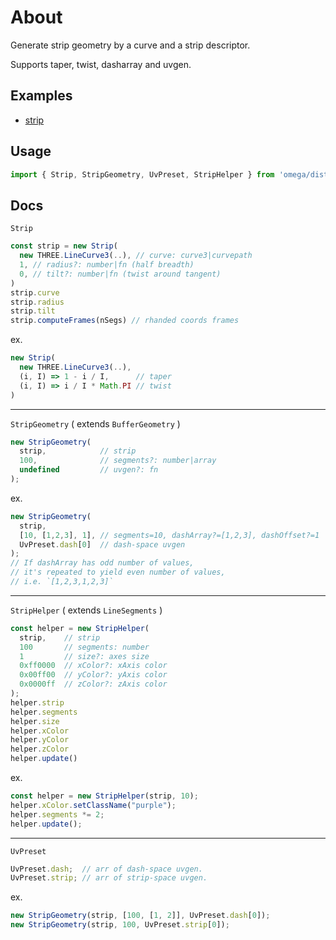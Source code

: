 # About

Generate strip geometry by a curve and a strip descriptor. 

Supports taper, twist, dasharray and uvgen.




## Examples

- [strip](https://ycw.github.io/omega/ex/strip/)



## Usage

```js
import { Strip, StripGeometry, UvPreset, StripHelper } from 'omega/dist/Strip.js'
```



## Docs

`Strip`

```js
const strip = new Strip(
  new THREE.LineCurve3(..), // curve: curve3|curvepath
  1, // radius?: number|fn (half breadth)  
  0, // tilt?: number|fn (twist around tangent)
)
strip.curve
strip.radius
strip.tilt
strip.computeFrames(nSegs) // rhanded coords frames
```

ex.

```js 
new Strip(
  new THREE.LineCurve3(..),
  (i, I) => 1 - i / I,      // taper
  (i, I) => i / I * Math.PI // twist
)
```



---
`StripGeometry` ( extends `BufferGeometry` )

```js
new StripGeometry(
  strip,            // strip
  100,              // segments?: number|array
  undefined         // uvgen?: fn
);
```

ex.

```js
new StripGeometry(
  strip,
  [10, [1,2,3], 1], // segments=10, dashArray?=[1,2,3], dashOffset?=1
  UvPreset.dash[0]  // dash-space uvgen
);
// If dashArray has odd number of values, 
// it's repeated to yield even number of values,  
// i.e. `[1,2,3,1,2,3]`
```



---
`StripHelper` ( extends `LineSegments` )

```js
const helper = new StripHelper(
  strip,    // strip
  100       // segments: number
  1         // size?: axes size
  0xff0000  // xColor?: xAxis color
  0x00ff00  // yColor?: yAxis color
  0x0000ff  // zColor?: zAxis color
);
helper.strip
helper.segments
helper.size
helper.xColor
helper.yColor
helper.zColor
helper.update()
```

ex.

```js
const helper = new StripHelper(strip, 10);
helper.xColor.setClassName("purple");
helper.segments *= 2;
helper.update();
```



---
`UvPreset`

```js
UvPreset.dash;  // arr of dash-space uvgen.
UvPreset.strip; // arr of strip-space uvgen.
```

ex.

```js
new StripGeometry(strip, [100, [1, 2]], UvPreset.dash[0]);
new StripGeometry(strip, 100, UvPreset.strip[0]);
```